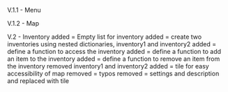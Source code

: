V.1.1 - Menu

V.1.2 - Map

V.2 - Inventory
added = Empty list for inventory
added = create two inventories using nested dictionaries, 
        inventory1 and inventory2
added = define a function to access the inventory
added = define a function to add an item to the inventory
added = define a function to remove an item from the inventory
removed inventory1 and inventory2
added = tile for easy accessibility of map
removed = typos
removed = settings and description and replaced with tile